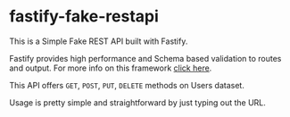 # fastify-fake-restapi

This is a Simple Fake REST API built with Fastify.

Fastify provides high performance and Schema based validation to routes and output. For more info on this framework [click here](https://www.fastify.io/ "Fastify-Homepage").

This API offers `GET`, `POST`, `PUT`, `DELETE` methods on Users dataset.

Usage is pretty simple and straightforward by just typing out the URL.